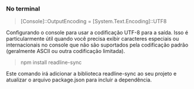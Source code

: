 <h3>No terminal</h3>

> [Console]::OutputEncoding = [System.Text.Encoding]::UTF8 

Configurando o console para usar a codificação UTF-8 para a saída. Isso é particularmente útil quando você precisa exibir caracteres especiais ou internacionais no console que não são suportados pela codificação padrão (geralmente ASCII ou outra codificação limitada).

> npm install readline-sync

Este comando irá adicionar a biblioteca readline-sync ao seu projeto e atualizar o arquivo package.json para incluir a dependência.
